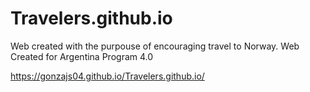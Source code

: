 # Travelers.github.io
Web created with the purpouse of encouraging travel to Norway. Web Created for Argentina Program 4.0

https://gonzajs04.github.io/Travelers.github.io/
